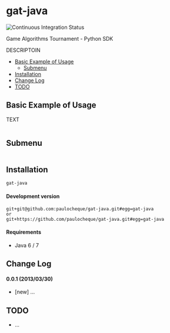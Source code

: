 gat-java
====================

![Continuous Integration Status](https://secure.travis-ci.org/gatournament/gat-java.png)

Game Algorithms Tournament - Python SDK

DESCRIPTOIN

* [Basic Example of Usage](#basic-example-of-usage)
  * [Submenu](#submenu)
* [Installation](#installation)
* [Change Log](#change-log)
* [TODO](#todo)

Basic Example of Usage
------------------------

TEXT

```python
```

Submenu
------------
```python
```


Installation
------------

```
gat-java
```

#### Development version

```
git+git@github.com:paulocheque/gat-java.git#egg=gat-java
or
git+https://github.com/paulocheque/gat-java.git#egg=gat-java
```

#### Requirements

* Java 6 / 7


Change Log
-------------

#### 0.0.1 (2013/03/30)

* [new] ...


TODO
-------------

* ...
